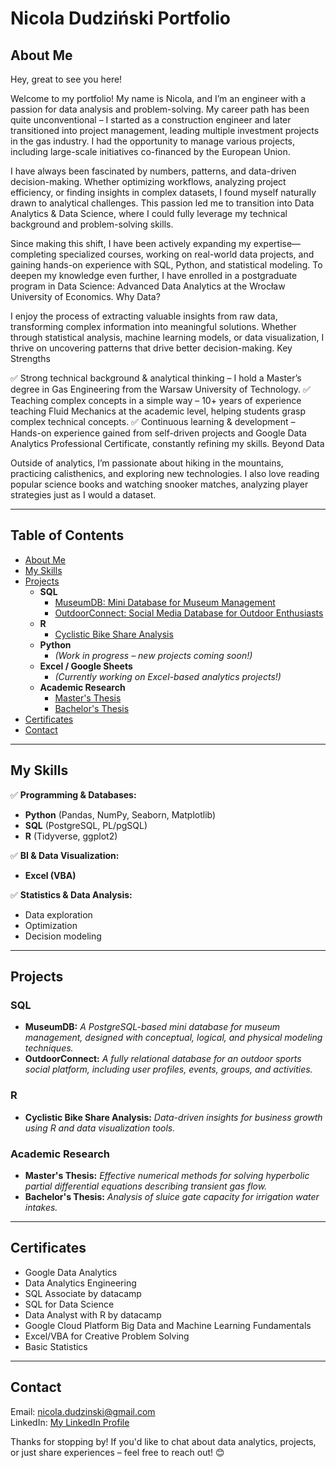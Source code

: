 # Nicola Dudziński Portfolio

## About Me
Hey, great to see you here!

Welcome to my portfolio! My name is Nicola, and I’m an engineer with a passion for data analysis and problem-solving. My career path has been quite unconventional – I started as a construction engineer and later transitioned into project management, leading multiple investment projects in the gas industry. I had the opportunity to manage various projects, including large-scale initiatives co-financed by the European Union.

I have always been fascinated by numbers, patterns, and data-driven decision-making. Whether optimizing workflows, analyzing project efficiency, or finding insights in complex datasets, I found myself naturally drawn to analytical challenges. This passion led me to transition into Data Analytics & Data Science, where I could fully leverage my technical background and problem-solving skills.

Since making this shift, I have been actively expanding my expertise—completing specialized courses, working on real-world data projects, and gaining hands-on experience with SQL, Python, and statistical modeling. To deepen my knowledge even further, I have enrolled in a postgraduate program in Data Science: Advanced Data Analytics at the Wrocław University of Economics.
Why Data?

I enjoy the process of extracting valuable insights from raw data, transforming complex information into meaningful solutions. Whether through statistical analysis, machine learning models, or data visualization, I thrive on uncovering patterns that drive better decision-making.
Key Strengths

✅ Strong technical background & analytical thinking – I hold a Master’s degree in Gas Engineering from the Warsaw University of Technology.
✅ Teaching complex concepts in a simple way – 10+ years of experience teaching Fluid Mechanics at the academic level, helping students grasp complex technical concepts.
✅ Continuous learning & development – Hands-on experience gained from self-driven projects and Google Data Analytics Professional Certificate, constantly refining my skills.
Beyond Data

Outside of analytics, I’m passionate about hiking in the mountains, practicing calisthenics, and exploring new technologies. I also love reading popular science books and watching snooker matches, analyzing player strategies just as I would a dataset.

---

## Table of Contents

- [About Me](#about-me)
- [My Skills](#my-skills)
- [Projects](#projects)
  - **SQL**
    - [MuseumDB: Mini Database for Museum Management](#museumdb-mini-database-for-museum-management)
    - [OutdoorConnect: Social Media Database for Outdoor Enthusiasts](#outdoorconnect-social-media-database-for-outdoor-enthusiasts)
  - **R**
    - [Cyclistic Bike Share Analysis](#cyclistic-bike-share-analysis)
  - **Python**
    - *(Work in progress – new projects coming soon!)*
  - **Excel / Google Sheets**
    - *(Currently working on Excel-based analytics projects!)*
  - **Academic Research**
    - [Master's Thesis](#masters-thesis)
    - [Bachelor's Thesis](#bachelors-thesis)
- [Certificates](#certificates)
- [Contact](#contact)

---

## My Skills

✅ **Programming & Databases:**  
   - **Python** (Pandas, NumPy, Seaborn, Matplotlib)  
   - **SQL** (PostgreSQL, PL/pgSQL)  
   - **R** (Tidyverse, ggplot2)  

✅ **BI & Data Visualization:**  
   - **Excel (VBA)**  

✅ **Statistics & Data Analysis:**  
   - Data exploration  
   - Optimization  
   - Decision modeling  

---

## Projects

### **SQL**
- **MuseumDB:** *A PostgreSQL-based mini database for museum management, designed with conceptual, logical, and physical modeling techniques.*
- **OutdoorConnect:** *A fully relational database for an outdoor sports social platform, including user profiles, events, groups, and activities.*


### **R**
- **Cyclistic Bike Share Analysis:** *Data-driven insights for business growth using R and data visualization tools.*


### **Academic Research**
- **Master's Thesis:** *Effective numerical methods for solving hyperbolic partial differential equations describing transient gas flow.*
- **Bachelor's Thesis:** *Analysis of sluice gate capacity for irrigation water intakes.*

---

## Certificates

- Google Data Analytics
- Data Analytics Engineering
- SQL Associate by datacamp
- SQL for Data Science
- Data Analyst with R by datacamp
- Google Cloud Platform Big Data and Machine Learning Fundamentals
- Excel/VBA for Creative Problem Solving
- Basic Statistics


---

## Contact

Email: nicola.dudzinski@gmail.com  
LinkedIn: [My LinkedIn Profile](https://www.linkedin.com/in/nicola-dudzinski/)  

Thanks for stopping by! If you'd like to chat about data analytics, projects, or just share experiences – feel free to reach out! 😊
